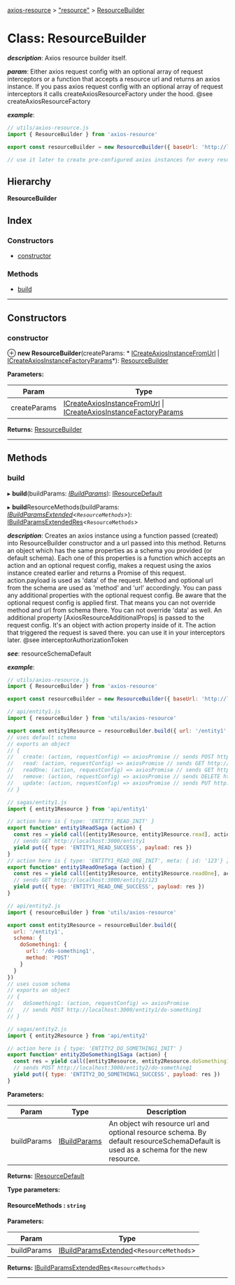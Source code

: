 [axios-resource](../README.md) > ["resource"](../modules/_resource_d_.md) > [ResourceBuilder](../classes/_resource_d_.resourcebuilder.md)

# Class: ResourceBuilder

*__description__*: Axios resource builder itself.

*__param__*: Either axios request config with an optional array of request interceptors or a function that accepts a resource url and returns an axios instance. If you pass axios request config with an optional array of request interceptors it calls createAxiosResourceFactory under the hood. @see createAxiosResourceFactory

*__example__*: 
```js
// utils/axios-resource.js
import { ResourceBuilder } from 'axios-resource'

export const resourceBuilder = new ResourceBuilder({ baseUrl: 'http://localhost:3000' })

// use it later to create pre-configured axios instances for every resource
```

## Hierarchy

**ResourceBuilder**

## Index

### Constructors

* [constructor](_resource_d_.resourcebuilder.md#constructor)

### Methods

* [build](_resource_d_.resourcebuilder.md#build)

---

## Constructors

<a id="constructor"></a>

###  constructor

⊕ **new ResourceBuilder**(createParams: * [ICreateAxiosInstanceFromUrl](../modules/_axios_d_.md#icreateaxiosinstancefromurl) &#124; [ICreateAxiosInstanceFactoryParams](../interfaces/_axios_d_.icreateaxiosinstancefactoryparams.md)*): [ResourceBuilder](_resource_d_.resourcebuilder.md)

**Parameters:**

| Param | Type |
| ------ | ------ |
| createParams |  [ICreateAxiosInstanceFromUrl](../modules/_axios_d_.md#icreateaxiosinstancefromurl) &#124; [ICreateAxiosInstanceFactoryParams](../interfaces/_axios_d_.icreateaxiosinstancefactoryparams.md)|

**Returns:** [ResourceBuilder](_resource_d_.resourcebuilder.md)

___

## Methods

<a id="build"></a>

###  build

▸ **build**(buildParams: *[IBuildParams](../interfaces/_resource_d_.ibuildparams.md)*): [IResourceDefault](../interfaces/_resource_d_.iresourcedefault.md)

▸ **build**ResourceMethods(buildParams: *[IBuildParamsExtended](../interfaces/_resource_d_.ibuildparamsextended.md)<`ResourceMethods`>*): [IBuildParamsExtendedRes](../modules/_resource_d_.md#ibuildparamsextendedres)<`ResourceMethods`>

*__description__*: Creates an axios instance using a function passed (created) into ResourceBuilder constructor and a url passed into this method. Returns an object which has the same properties as a schema you provided (or default schema). Each one of this properties is a function which accepts an action and an optional request config, makes a request using the axios instance created earlier and returns a Promise of this request. action.payload is used as 'data' of the request. Method and optional url from the schema are used as 'method' and 'url' accordingly. You can pass any additional properties with the optional request config. Be aware that the optional request config is applied first. That means you can not override method and url from schema there. You can not override 'data' as well. An additional property \[AxiosResourceAdditionalProps\] is passed to the request config. It's an object with action property inside of it. The action that triggered the request is saved there. you can use it in your interceptors later. @see interceptorAuthorizationToken

*__see__*: resourceSchemaDefault

*__example__*: 
```js
// utils/axios-resource.js
import { ResourceBuilder } from 'axios-resource'

export const resourceBuilder = new ResourceBuilder({ baseUrl: 'http://localhost:3000' })

// api/entity1.js
import { resourceBuilder } from 'utils/axios-resource'

export const entity1Resource = resourceBuilder.build({ url: '/entity1' })
// uses default schema
// exports an object
// {
//   create: (action, requestConfig) => axiosPromise // sends POST http://localhost:3000/entity1,
//   read: (action, requestConfig) => axiosPromise // sends GET http://localhost:3000/entity1,
//   readOne: (action, requestConfig) => axiosPromise // sends GET http://localhost:3000/entity1/{id},
//   remove: (action, requestConfig) => axiosPromise // sends DELETE http://localhost:3000/entity1/{id},
//   update: (action, requestConfig) => axiosPromise // sends PUT http://localhost:3000/entity1/{id}
// }

// sagas/entity1.js
import { entity1Resource } from 'api/entity1'

// action here is { type: 'ENTITY1_READ_INIT' }
export function* entity1ReadSaga (action) {
  const res = yield call([entity1Resource, entity1Resource.read], action)
  // sends GET http://localhost:3000/entity1
  yield put({ type: 'ENTITY1_READ_SUCCESS', payload: res })
}
// action here is { type: 'ENTITY1_READ_ONE_INIT', meta: { id: '123'} }
export function* entity1ReadOneSaga (action) {
  const res = yield call([entity1Resource, entity1Resource.readOne], action, { params: { id: action.meta.id } })
  // sends GET http://localhost:3000/entity1/123
  yield put({ type: 'ENTITY1_READ_ONE_SUCCESS', payload: res })
}

// api/entity2.js
import { resourceBuilder } from 'utils/axios-resource'

export const entity1Resource = resourceBuilder.build({
  url: '/entity1',
  schema: {
    doSomething1: {
      url: '/do-something1',
      method: 'POST'
    }
  }
})
// uses cusom schema
// exports an object
// {
//   doSomething1: (action, requestConfig) => axiosPromise
//   // sends POST http://localhost:3000/entity1/do-something1
// }

// sagas/entity2.js
import { entity2Resource } from 'api/entity2'

// action here is { type: 'ENTITY2_DO_SOMETHING1_INIT' }
export function* entity2DoSomething1Saga (action) {
  const res = yield call([entity1Resource, entity2Resource.doSomething1], action)
  // sends POST http://localhost:3000/entity2/do-something1
  yield put({ type: 'ENTITY2_DO_SOMETHING1_SUCCESS', payload: res })
}
```

**Parameters:**

| Param | Type | Description |
| ------ | ------ | ------ |
| buildParams | [IBuildParams](../interfaces/_resource_d_.ibuildparams.md) |  An object wih resource url and optional resource schema. By default resourceSchemaDefault is used as a schema for the new resource. |

**Returns:** [IResourceDefault](../interfaces/_resource_d_.iresourcedefault.md)

**Type parameters:**

#### ResourceMethods :  `string`
**Parameters:**

| Param | Type |
| ------ | ------ |
| buildParams | [IBuildParamsExtended](../interfaces/_resource_d_.ibuildparamsextended.md)<`ResourceMethods`> |

**Returns:** [IBuildParamsExtendedRes](../modules/_resource_d_.md#ibuildparamsextendedres)<`ResourceMethods`>

___

